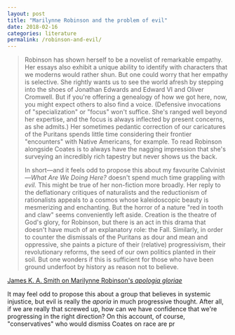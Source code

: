 ```yaml
---
layout: post
title: "Marilynne Robinson and the problem of evil"
date: 2018-02-16
categories: literature
permalink: /robinson-and-evil/
---
```


> Robinson has shown herself to be a novelist of remarkable empathy. Her essays also exhibit a unique ability to identify with characters that we moderns would rather shun. But one could worry that her empathy is selective. She rightly wants us to see the world afresh by stepping into the shoes of Jonathan Edwards and Edward VI and Oliver Cromwell. But if you're offering a genealogy of how we got here, now, you might expect others to also find a voice. (Defensive invocations of "specialization" or "focus" won't suffice. She's ranged well beyond her expertise, and the focus is always inflected by present concerns, as she admits.) Her sometimes pedantic correction of our caricatures of the Puritans spends little time considering their frontier "encounters" with Native Americans, for example. To read Robinson alongside Coates is to always have the nagging impression that she's surveying an incredibly rich tapestry but never shows us the back.
> 
> In short—and it feels odd to propose this about my favourite Calvinist—*What Are We Doing Here?* doesn't spend much time grappling with *evil.* This might be true of her non-fiction more broadly. Her reply to the deflationary critiques of naturalists and the reductionism of rationalists appeals to a cosmos whose kaleidoscopic beauty is mesmerizing and enchanting. But the horror of a nature "red in tooth and claw" seems conveniently left aside. Creation is the theatre of God's glory, for Robinson, but there is an act in this drama that doesn't have much of an explanatory role: the Fall. Similarly, in order to counter the dismissals of the Puritans as dour and mean and oppressive, she paints a picture of their (relative) progressivism, their revolutionary reforms, the seed of our own politics planted in their soil. But one wonders if this is sufficient for those who have been ground underfoot by history as reason not to believe.

[James K. A. Smith on Marilynne Robinson's *apologia gloriae*](https://www.cardus.ca/comment/article/5181/marilynne-robinsons-apologia-gloriae/)

It may feel odd to propose this about a group that believes in systemic injustice, but evil is really the *aporia* in much progressive thought. After all, if we are really that screwed up, how can we have confidence that we're progressing in the right direction? On this account, of course, "conservatives" who would dismiss Coates on race are pr